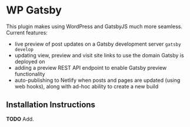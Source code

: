 WP Gatsby
====

This plugin makes using WordPress and GatsbyJS much more seamless. Current features:

* live preview of post updates on a Gatsby development server `gatsby develop`
* updating view, preview and visit site links to use the domain Gatsby is deployed on
* adding a preview REST API endpoint to enable Gatsby preview functionality
* auto-publishing to Netlify when posts and pages are updated (using web hooks), along with ad-hoc ability to create a new build


## Installation Instructions

**TODO** Add.